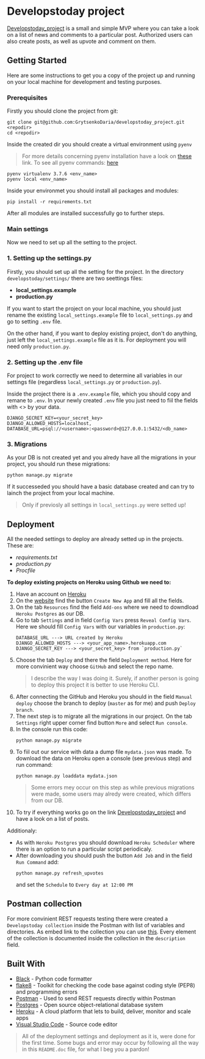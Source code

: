 # Developstoday project

[Developstoday_project](https://developstoday-project.herokuapp.com/posts/) is a small and simple MVP where you can take a look on a list of news and comments to a particular post.
Authorized users can also create posts, as well as upvote and comment on them.

## Getting Started

Here are some instructions to get you a copy of the project up and running on your local machine for development and testing purposes.

### Prerequisites

Firstly you should clone the project from git:
```
git clone git@github.com:GrytsenkoDaria/developstoday_project.git <repodir>
cd <repodir>
```
Inside the created dir you should create a virtual environment using `pyenv`
>For more details concerning pyenv installation have a look on [these](https://github.com/pyenv/pyenv) link.
>To see all pyenv commands: [here](https://github.com/pyenv/pyenv/blob/master/COMMANDS.md#pyenv-local)

```
pyenv virtualenv 3.7.6 <env_name>
pyenv local <env_name>
```
Inside your environmet you should install all packages and modules:
```
pip install -r requirements.txt
```
After all modules are installed successfully go to further steps.

### Main settings

Now we need to set up all the setting to the project.

### 1. Setting up the settings.py

Firstly, you should set up all the setting for the project. In the directory `developstoday/settings/` there are two seettings files:
- **local_settings.example**
- **production.py**

If you want to start the project on your local machine, you should just rename the existing `local_settings.example` file to `local_settings.py` and go to setting `.env` file.

On the other hand, if you want to deploy existing project, don't do anything, just left the `local_settings.example` file as it is. For deployment you will need only `production.py`.

### 2. Setting up the .env file

For project to work correctly we need to determine all variables in our settings file (regardless `local_settings.py` or `production.py`).

Inside the project there is a `.env.example` file, which you should copy and remane to `.env`.
In your newly created `.env` file you just need to fiil the fields with <> by your data.
```
DJANGO_SECRET_KEY=<your_secret_key>
DJANGO_ALLOWED_HOSTS=localhost,
DATABASE_URL=psql://<username>:<password>@127.0.0.1:5432/<db_name>
```

### 3. Migrations

As your DB is not created yet and you alredy have all the migrations in your project, you should run these migrations:
```
python manage.py migrate
```

If it successeded you should have a basic database created and can try to lainch the project from your local machine.
> Only if previosly all settings in `local_settings.py` were setted up!

## Deployment

All the needed settings to deploy are already setted up in the projects. These are:

- *requirements.txt*
- *production.py*
- *Procfile*

**To deploy existing projects on Heroku using Github we need to:**
1. Have an account on [Heroku](https://www.heroku.com/)
2. On the [website](https://dashboard.heroku.com/apps) find the button `Create New App` and fill all the fields.
3. On the tab `Resources` find the field `Add-ons` where we need to downdload `Heroku Postgres` as our DB.
4. Go to tab `Settings` and in field `Config Vars` press `Reveal Config Vars`.
   Here we should fill `Config Vars` with our variables in `production.py`:
   ```
   DATABASE_URL ---> URL created by Heroku
   DJANGO_ALLOWED_HOSTS ---> <your_app_name>.herokuapp.com
   DJANGO_SECRET_KEY ---> <your_secret_key> from `production.py`
   ```
5. Choose the tab `Deploy` and there the field `Deployment method`. 
   Here for more convinient way choose `GitHub` and select the repo name.
   > I describe the way I was doing it. Surely, if another person is going to deploy this project it is better to use Heroku CLI.
6. After connecting the GitHub and Heroku you should in the field `Manual deploy` choose the branch to deploy (`master` as for me) and push `Deploy branch`.
7. The next step is to migrate all the migrations in our project.
   On the tab `Settings` right upper corner find button `More` and select `Run console`.
8. In the console run this code:
   ```
   python manage.py migrate
   ```
9. To fiil out our service with data a dump file `mydata.json` was made. To download the data on Heroku open a console (see previous step) and run command:
   ```
   python manage.py loaddata mydata.json
   ```
   > Some errors mey occur on this step as while previous migrations were made, some users may alredy were created, which differs from our DB.
10. To try if everything works go on the link [Developstoday_project](https://developstoday-project.herokuapp.com/posts/) and have a look on a list of posts.

Additionaly:
- As with `Heroku Postgres` you should download `Heroku Scheduler` where there is an option to run a particular script periodicaly.
- After downloading you should push the button `Add Job` and in the field `Run Command` add:
   ```
   python manage.py refresh_upvotes
   ```
   and set the `Schedule` to `Every day at 12:00 PM`

## Postman collection

For more convinient REST requests testing there were created a `Developstoday collection` inside the Postman with list of variables and directories.
As embed link to the collection you can use [this](https://www.getpostman.com/collections/f709a38bba5d63c205d4).
Every element of the collection is documented inside the collection in the `description` field.  

## Built With

* [Black](https://github.com/psf/black) - Python code formatter
* [flake8](https://github.com/PyCQA/flake8) - Toolkit for checking the code base against coding style (PEP8) and programming errors
* [Postman](https://www.postman.com/) - Used to send REST requests directly within Postman
* [Postgres](https://www.postgresql.org/) - Open source object-relational database system
* [Heroku](https://www.heroku.com/) - A cloud platform that lets to build, deliver, monitor and scale apps
* [Visual Studio Code](https://code.visualstudio.com/) - Source code editor



> All of the deployment settings and deployment as it is, were done for the first time. Some bugs and error may occur by following all the way in this `README.doc` file, for what I beg you a pardon!

